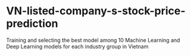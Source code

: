 # VN-listed-company-s-stock-price-prediction
Training and selecting the best model among 10 Machine Learning and  Deep Learning models for each industry group in Vietnam
